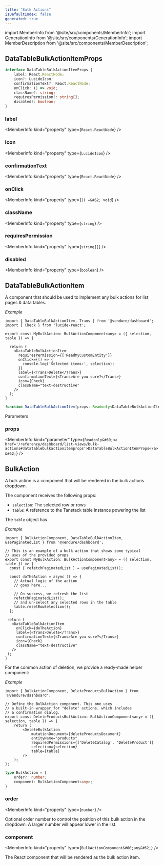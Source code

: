 ```yaml
---
title: "Bulk Actions"
isDefaultIndex: false
generated: true
---
```

<!-- This file was generated from the Vendure source. Do not modify. Instead, re-run the "docs:build" script -->
import MemberInfo from '@site/src/components/MemberInfo';
import GenerationInfo from '@site/src/components/GenerationInfo';
import MemberDescription from '@site/src/components/MemberDescription';


## DataTableBulkActionItemProps

<GenerationInfo sourceFile="packages/dashboard/src/lib/components/data-table/data-table-bulk-action-item.tsx" sourceLine="26" packageName="@vendure/dashboard" since="3.4.0" />



```ts title="Signature"
interface DataTableBulkActionItemProps {
    label: React.ReactNode;
    icon?: LucideIcon;
    confirmationText?: React.ReactNode;
    onClick: () => void;
    className?: string;
    requiresPermission?: string[];
    disabled?: boolean;
}
```

<div className="members-wrapper">

### label

<MemberInfo kind="property" type={`React.ReactNode`}   />


### icon

<MemberInfo kind="property" type={`LucideIcon`}   />


### confirmationText

<MemberInfo kind="property" type={`React.ReactNode`}   />


### onClick

<MemberInfo kind="property" type={`() =&#62; void`}   />


### className

<MemberInfo kind="property" type={`string`}   />


### requiresPermission

<MemberInfo kind="property" type={`string[]`}   />


### disabled

<MemberInfo kind="property" type={`boolean`}   />




</div>


## DataTableBulkActionItem

<GenerationInfo sourceFile="packages/dashboard/src/lib/components/data-table/data-table-bulk-action-item.tsx" sourceLine="66" packageName="@vendure/dashboard" since="3.4.0" />

A component that should be used to implement any bulk actions for list pages & data tables.

*Example*

```tsx
import { DataTableBulkActionItem, Trans } from '@vendure/dashboard';
import { Check } from 'lucide-react';

export const MyBulkAction: BulkActionComponent<any> = ({ selection, table }) => {

  return (
    <DataTableBulkActionItem
      requiresPermission={['ReadMyCustomEntity']}
      onClick={() => {
        console.log('Selected items:', selection);
      }}
      label={<Trans>Delete</Trans>}
      confirmationText={<Trans>Are you sure?</Trans>}
      icon={Check}
      className="text-destructive"
    />
  );
}
```

```ts title="Signature"
function DataTableBulkActionItem(props: Readonly<DataTableBulkActionItemProps>): void
```
Parameters

### props

<MemberInfo kind="parameter" type={`Readonly&#60;<a href='/reference/dashboard/list-views/bulk-actions#datatablebulkactionitemprops'>DataTableBulkActionItemProps</a>&#62;`} />



## BulkAction

<GenerationInfo sourceFile="packages/dashboard/src/lib/framework/extension-api/types/data-table.ts" sourceLine="107" packageName="@vendure/dashboard" since="3.4.0" />

A bulk action is a component that will be rendered in the bulk actions dropdown.

The component receives the following props:

- `selection`: The selected row or rows
- `table`: A reference to the Tanstack table instance powering the list

The `table` object has

*Example*

```tsx
import { BulkActionComponent, DataTableBulkActionItem, usePaginatedList } from '@vendure/dashboard';

// This is an example of a bulk action that shows some typical
// uses of the provided props
export const MyBulkAction: BulkActionComponent<any> = ({ selection, table }) => {
  const { refetchPaginatedList } = usePaginatedList();

  const doTheAction = async () => {
    // Actual logic of the action
    // goes here...

    // On success, we refresh the list
    refetchPaginatedList();
    // and un-select any selected rows in the table
    table.resetRowSelection();
  };

 return (
   <DataTableBulkActionItem
     onClick={doTheAction}
     label={<Trans>Delete</Trans>}
     confirmationText={<Trans>Are you sure?</Trans>}
     icon={Check}
     className="text-destructive"
   />
 );
}
```

For the common action of deletion, we provide a ready-made helper component:

*Example*

```tsx
import { BulkActionComponent, DeleteProductsBulkAction } from '@vendure/dashboard';

// Define the BulkAction component. This one uses
// a built-in wrapper for "delete" actions, which includes
// a confirmation dialog.
export const DeleteProductsBulkAction: BulkActionComponent<any> = ({ selection, table }) => {
    return (
        <DeleteBulkAction
            mutationDocument={deleteProductsDocument}
            entityName="products"
            requiredPermissions={['DeleteCatalog', 'DeleteProduct']}
            selection={selection}
            table={table}
        />
    );
};
```

```ts title="Signature"
type BulkAction = {
    order?: number;
    component: BulkActionComponent<any>;
}
```

<div className="members-wrapper">

### order

<MemberInfo kind="property" type={`number`}   />

Optional order number to control the position of this bulk action in the dropdown.
A larger number will appear lower in the list.
### component

<MemberInfo kind="property" type={`BulkActionComponent&#60;any&#62;`}   />

The React component that will be rendered as the bulk action item.


</div>

